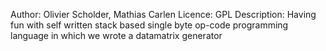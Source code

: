 Author: Olivier Scholder, Mathias Carlen
Licence: GPL
Description: Having fun with self written stack based single byte op-code programming language in which we wrote a datamatrix generator
